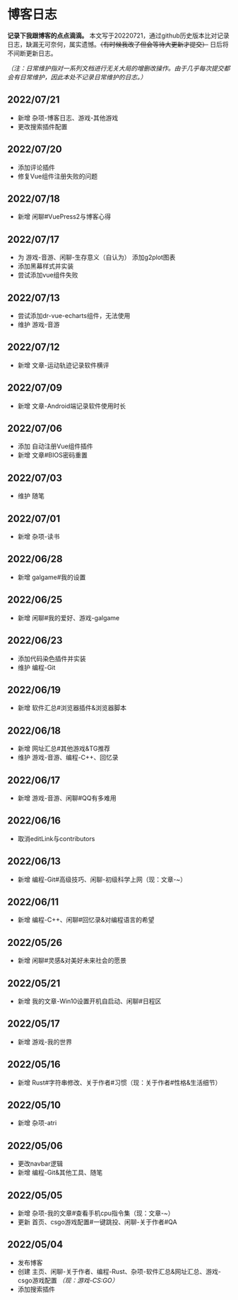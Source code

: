 # 博客日志
**记录下我跟博客的点点滴滴。** 本文写于20220721，通过github历史版本比对记录日志，缺漏无可奈何，属实遗憾。~~（有时候我改了但会等待大更新才提交）~~ 日后将不间断更新日志。

*（注：日常维护指对一系列文档进行无关大局的增删改操作。由于几乎每次提交都会有日常维护，因此本处不记录日常维护的日志。）*
## 2022/07/21
* 新增 杂项-博客日志、游戏-其他游戏
* 更改搜索插件配置
## 2022/07/20
* 添加评论插件
* 修复Vue组件注册失败的问题
## 2022/07/18
* 新增 闲聊#VuePress2与博客心得
## 2022/07/17
* 为 游戏-音游、闲聊-生存意义（自认为） 添加g2plot图表
* 添加黑幕样式并实装
* 尝试添加vue组件失败
## 2022/07/13
* 尝试添加dr-vue-echarts组件，无法使用
* 维护 游戏-音游
## 2022/07/12
* 新增 文章-运动轨迹记录软件横评
<!-- ## 2022/07/11
* 日常维护 -->
## 2022/07/09
* 新增 文章-Android端记录软件使用时长
<!-- * 日常维护
## 2022/07/08
* 日常维护 -->
## 2022/07/06
* 添加 自动注册Vue组件插件
* 新增 文章#BIOS密码重置
<!-- * 日常维护
## 2022/07/05
* 日常维护 -->
## 2022/07/03
* 维护 随笔
<!-- * 日常维护 -->
## 2022/07/01
* 新增 杂项-读书
<!-- * 日常维护 -->
## 2022/06/28
* 新增 galgame#我的设置
<!-- * 日常维护
## 2022/06/26
* 日常维护 -->
## 2022/06/25
* 新增 闲聊#我的爱好、游戏-galgame
<!-- * 日常维护 -->
## 2022/06/23
* 添加代码染色插件并实装
* 维护 编程-Git
<!-- * 日常维护
## 2022/06/21
* 日常维护 -->
## 2022/06/19
* 新增 软件汇总#浏览器插件&浏览器脚本
<!-- * 日常维护 -->
## 2022/06/18
* 新增 网址汇总#其他游戏&TG推荐
* 维护 游戏-音游、编程-C++、回忆录
<!-- * 日常维护 -->
## 2022/06/17
* 新增 游戏-音游、闲聊#QQ有多难用
<!-- * 日常维护 -->
## 2022/06/16
* 取消editLink与contributors
<!-- * 日常维护
## 2022/06/15
* 日常维护 -->
## 2022/06/13
* 新增 编程-Git#高级技巧、闲聊-初级科学上网（现：文章-~）
## 2022/06/11
* 新增 编程-C++、闲聊#回忆录&对编程语言的希望
<!-- * 日常维护 -->
## 2022/05/26
* 新增 闲聊#灵感&对美好未来社会的愿景
<!-- * 日常维护 -->
## 2022/05/21
* 新增 我的文章-Win10设置开机自启动、闲聊#日程区
<!-- * 日常维护 -->
## 2022/05/17
* 新增 游戏-我的世界
## 2022/05/16
* 新增 Rust#字符串修改、关于作者#习惯（现：关于作者#性格&生活细节）
## 2022/05/10
* 新增 杂项-atri
<!-- * 日常维护 -->
## 2022/05/06
* 更改navbar逻辑
* 新增 编程-Git&其他工具、随笔
## 2022/05/05
* 新增 杂项-我的文章#查看手机cpu指令集（现：文章-~）
* 更新 首页、csgo游戏配置#一键跳投、闲聊-关于作者#QA
## 2022/05/04
* 发布博客
* 创建 主页、闲聊-关于作者、编程-Rust、杂项-软件汇总&网址汇总、游戏-csgo游戏配置 *（现：游戏-CS:GO）*
* 添加搜索插件